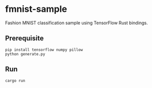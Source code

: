 # fmnist-sample

Fashion MNIST classification sample using TensorFlow Rust bindings.

## Prerequisite

```shell
pip install tensorflow numpy pillow
python generate.py
```

## Run

```shell
cargo run
```
